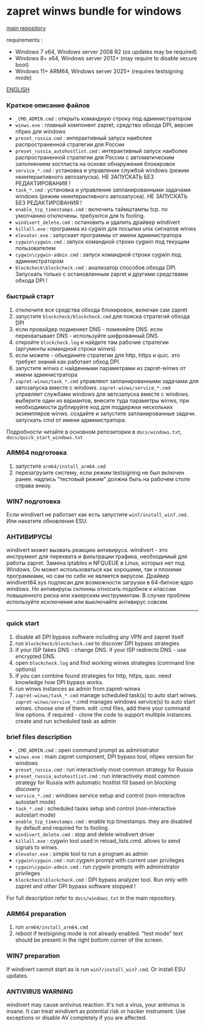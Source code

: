 ﻿# zapret winws bundle for windows

[main repository](https://github.com/bol-van/zapret)

requirements :
* Windows 7 x64, Windows server 2008 R2 (os updates may be required)
* Windows 8+ x64, Windows server 2012+ (may require to disable secure boot)
* Windows 11+ ARM64, Windows server 2025+ (requires testsigning mode)

[ENGLISH](#quick-start)

### Краткое описание файлов

* `_CMD_ADMIN.cmd` : открыть командную строку под администратором
* `winws.exe` : главный компонент zapret, средство обхода DPI, версия nfqws для windows
* `preset_russia.cmd` : интерактивный запуск наиболее распространенной стратегии для России
* `preset_russia_autohostlist.cmd` : интерактивный запуск наиболее распространенной стратегии для России с автоматическим заполнением хостлиста на основе обнаружения блокировок
* `service_*.cmd` : установка и управление службой windows (режим неинтерактивного автозапуска). НЕ ЗАПУСКАТЬ БЕЗ РЕДАКТИРОВАНИЯ !
* `task_*.cmd` : установка и управление запланированными задачами windows (режим неинтерактивного автозапуска). НЕ ЗАПУСКАТЬ БЕЗ РЕДАКТИРОВАНИЯ !
* `enable_tcp_timestamps.cmd` : включить таймштампы tcp. по умолчанию отключены. требуются для ts fooling.
* `windivert_delete.cmd` : остановить и удалить драйвер windivert
* `killall.exe` : программа из cygwin для посылки unix сигналов winws
* `elevator.exe` : запускает программы от имени администратора
* `cygwin\cygwin.cmd` : запуск командной строки cygwin под текущим пользователем
* `cygwin\cygwin-admin.cmd` : запуск командной строки cygwin под администратором
* `blockcheck\blockcheck.cmd` : анализатор способов обхода DPI. Запускать только с остановленным zapret и другими средствами обхода DPI !

### быстрый старт

1) отключите все средства обхода блокировок, включая сам zapret
2) запустите `blockcheck/blockcheck.cmd` для поиска стратегий обхода DPI
3) если провайдер подменяет DNS - поменяйте DNS. если перехватывает DNS - используйте шифрованный DNS.
4) откройте `blockcheck.log` и найдите там рабочие стратегии (аргументы командной строки winws)
5) если можете - обьедините стратегии для http, https и quic. это требует знаний как работает обход DPI.
6) запустите winws с найденными параметрами из zapret-winws от имени администратора
7) `zapret-winws/task_*.cmd` управляют запланированными задачами для автозапуска вместе с windows.
   `zapret-winws/service_*.cmd` управляет службами windows для автозапуска вместе с windows.
   выберите один из вариантов, внесите туда параметры winws, при необходимости дублируйте код для поддержки нескольких экземпляров winws.
   создайте и запустите запланированные задачи. запускать cmd от имени администратора.

Подробности читайте в основном репозитории в `docs/windows.txt`, `docs/quick_start_windows.txt`

### ARM64 подготовка
1) запустите `arm64/install_arm64.cmd`
2) перезагрузите систему, если режим testsigning не был включен ранее. надпись "тестовый режим" должна быть на рабочем столе справа внизу.

### WIN7 подготовка
Если windivert не работает как есть запустите `win7/install_win7.cmd`. Или накатите обновления ESU.

### АНТИВИРУСЫ
windivert может вызвать реакцию антивируса.
windivert - это инструмент для перехвата и фильтрации трафика, необходимый для работы zapret.
Замена iptables и NFQUEUE в Linux, которых нет под Windows.
Он может использоваться как хорошими, так и плохими программами, но сам по себе не является вирусом.
Драйвер windivert64.sys подписан для возможности загрузки в 64-битное ядро windows.
Но антивирусы склонны относить подобное к классам повышенного риска или хакерским инструментам.
В случае проблем используйте исключения или выключайте антивирус совсем.

---
### quick start

1) disable all DPI bypass software including any VPN and zapret itself
2) run `blockcheck/blockcheck.cmd` to discover DPI bypass strategies
3) if your ISP fakes DNS - change DNS. if your ISP redirects DNS - use encrypted DNS.
4) open `blockcheck.log` and find working winws strategies (command line options)
5) if you can combine found strategies for http, https, quic. need knowledge how DPI bypass works.
6) run winws instances as admin from zapret-winws
7) `zapret-winws/task_*.cmd` manage scheduled task(s) to auto start winws.
   `zapret-winws/service_*`.cmd manages windows service(s) to auto start winws.
   choose one of them. edit .cmd files, add there your command line options. if required - clone the code to support multiple instances.
   create and run scheduled task as admin

### brief files description

* `_CMD_ADMIN.cmd` : open command prompt as administrator
* `winws.exe` : main zapret component, DPI bypass tool, nfqws version for windows
* `preset_russia.cmd` : run interactively most common strategy for Russia
* `preset_russia_autohostlist.cmd` : run interactively most common strategy for Russia with automatic hostlist fill based on blocking discovery
* `service_*.cmd` : windows service setup and control (non-interactive autostart mode)
* `task_*.cmd` : scheduled tasks setup and control (non-interactive autostart mode)
* `enable_tcp_timestamps.cmd` : enable tcp timestamps. they are disabled by default and required for ts fooling.
* `windivert_delete.cmd` : stop and delete windivert driver
* `killall.exe` : cygwin tool used in reload_lists.cmd. allows to send signals to winws.
* `elevator.exe` : simple tool to run a program as admin
* `cygwin\cygwin.cmd` : run cygwin prompt with current user privileges
* `cygwin\cygwin-admin.cmd` : run cygwin prompts with administrator privileges
* `blockcheck\blockcheck.cmd` : DPI bypass analyzer tool. Run only with zapret and other DPI bypass software stopped !

For full description refer to `docs/windows.txt` in the main repository.

### ARM64 preparation
1) run `arm64/install_arm64.cmd`
2) reboot if testsigning mode is not already enabled. "test mode" text should be present in the right bottom corner of the screen.

### WIN7 preparation
If windivert cannot start as is run `win7/install_win7.cmd`. Or install ESU updates.

### ANTIVIRUS WARNING
windivert may cause antivirus reaction. It's not a virus, your antivirus is insane.
It can treat windivert as potential risk or hacker instrument.
Use exceptions or disable AV completely if you are affected.
